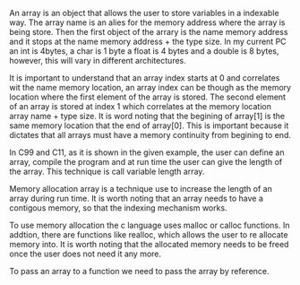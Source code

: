 An array is an object that allows the user to store variables in a indexable way. The array name is an alies for the memory address where the array is being store.
Then the first object of the arrary is the name memory address and it stops at the name memory address + the type size. In my current PC an int is 4bytes, a char is 1 byte a float is 4 bytes and a double is 8 bytes, however, this will vary in different architectures.

It is important to understand that an array index starts at 0 and correlates wit the name memory location, an array index can be though as the memory location where the first element of the array is stored. The second element of an array is stored at index 1 which correlates at the memory location array name + type size. It is word noting that the begining of array[1] is the same memory location that the end of array[0]. This is important because it dictates that all arrays must have a memory continuity from begining to end.

In C99 and C11, as it is shown in the given example, the user can define an array, compile the program and at run time the user can give the length of the array. This technique is call variable length array.

Memory allocation array is a technique use to increase the length of an array during run time. It is worth noting that an array needs to have a contigous memory, so that the indexing mechanism works.

To use memory allocation the c language uses malloc or calloc functions. In addtion, there are functions like realloc, which allows the user to re allocate memory into. It is worth noting that the allocated memory needs to be freed once the user does not need it any more.

To pass an array to a function we need to pass the array by reference.
